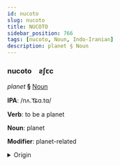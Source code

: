 ```yaml
---
id: nucoto
slug: nucoto
title: NUCOTO
sidebar_position: 766
tags: [nucoto, Noun, Indo-Iranian]
description: planet § Noun
---
```


### nucoto&emsp;<span kind="abugida">ƨʃꞇc</span>

*planet* **§** [Noun](../../tags/Noun)

**IPA**: /nʌ.ˈt͡ɕɑ.tɑ/

**Verb**: to be a planet

**Noun**: planet

**Modifier**: planet-related

<details>
    <summary>Origin</summary>
    Punjabi ਨਛੱਤਰ nachattar /naˈt͡ʃʰa.t̪aɾ/<br/>
    <em>Indo-Iranian Language Family</em>
</details>